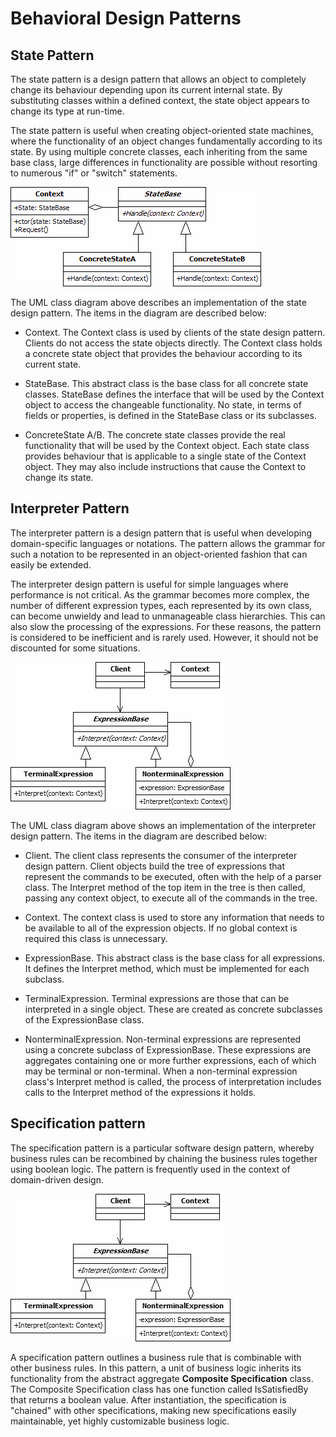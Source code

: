 # Behavioral Design Patterns

## State Pattern

The state pattern is a design pattern that allows an object to completely change its behaviour depending upon its current internal state. By substituting classes within a defined context, the state object appears to change its type at run-time.

The state pattern is useful when creating object-oriented state machines, where the functionality of an object changes fundamentally according to its state. By using multiple concrete classes, each inheriting from the same base class, large differences in functionality are possible without resorting to numerous "if" or "switch" statements.

![State Pattern UML Image](State.png)

The UML class diagram above describes an implementation of the state design pattern. The items in the diagram are described below:

* Context. The Context class is used by clients of the state design pattern. Clients do not access the state objects directly. The Context class holds a concrete state object that provides the behaviour according to its current state.

* StateBase. This abstract class is the base class for all concrete state classes. StateBase defines the interface that will be used by the Context object to access the changeable functionality. No state, in terms of fields or properties, is defined in the StateBase class or its subclasses.

* ConcreteState A/B. The concrete state classes provide the real functionality that will be used by the Context object. Each state class provides behaviour that is applicable to a single state of the Context object. They may also include instructions that cause the Context to change its state.

## Interpreter Pattern

The interpreter pattern is a design pattern that is useful when developing domain-specific languages or notations. The pattern allows the grammar for such a notation to be represented in an object-oriented fashion that can easily be extended.

The interpreter design pattern is useful for simple languages where performance is not critical. As the grammar becomes more complex, the number of different expression types, each represented by its own class, can become unwieldy and lead to unmanageable class hierarchies. This can also slow the processing of the expressions. For these reasons, the pattern is considered to be inefficient and is rarely used. However, it should not be discounted for some situations.

![Interpreter Pattern UML Image](Interpreter.png)

The UML class diagram above shows an implementation of the interpreter design pattern. The items in the diagram are described below:

* Client. The client class represents the consumer of the interpreter design pattern. Client objects build the tree of expressions that represent the commands to be executed, often with the help of a parser class. The Interpret method of the top item in the tree is then called, passing any context object, to execute all of the commands in the tree.

* Context. The context class is used to store any information that needs to be available to all of the expression objects. If no global context is required this class is unnecessary.

* ExpressionBase. This abstract class is the base class for all expressions. It defines the Interpret method, which must be implemented for each subclass.

* TerminalExpression. Terminal expressions are those that can be interpreted in a single object. These are created as concrete subclasses of the ExpressionBase class.

* NonterminalExpression. Non-terminal expressions are represented using a concrete subclass of ExpressionBase. These expressions are aggregates containing one or more further expressions, each of which may be terminal or non-terminal. When a non-terminal expression class's Interpret method is called, the process of interpretation includes calls to the Interpret method of the expressions it holds.

## Specification pattern

The specification pattern is a particular software design pattern, whereby business rules can be recombined by chaining the business rules together using boolean logic. The pattern is frequently used in the context of domain-driven design.

![Specification Pattern UML Image](Interpreter.png)

A specification pattern outlines a business rule that is combinable with other business rules. In this pattern, a unit of business logic inherits its functionality from the abstract aggregate **Composite Specification** class. The Composite Specification class has one function called IsSatisfiedBy that returns a boolean value. After instantiation, the specification is "chained" with other specifications, making new specifications easily maintainable, yet highly customizable business logic.